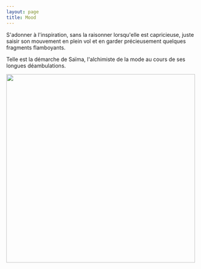 ```yaml
---
layout: page
title: Mood
---
```


S'adonner à l'inspiration, sans la raisonner lorsqu'elle est capricieuse, juste saisir son mouvement en plein vol et en garder précieusement quelques fragments flamboyants.

Telle est la démarche de Saïma, l'alchimiste de la mode au cours de ses longues déambulations.

<img class="lazyload" src="/images/mood/saima.png" width="500" height="500" />
